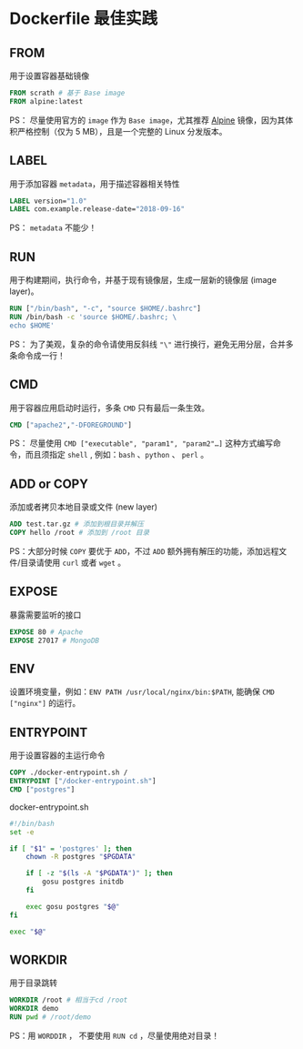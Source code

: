 # Dockerfile 最佳实践

## FROM

用于设置容器基础镜像

```Dockerfile
FROM scrath # 基于 Base image
FROM alpine:latest
```

PS： 尽量使用官方的 `image` 作为 `Base image`，尤其推荐 [Alpine][alpine] 镜像，因为其体积严格控制（仅为 5 MB），且是一个完整的 Linux 分发版本。

## LABEL

用于添加容器 `metadata`，用于描述容器相关特性

```Dockerfile
LABEL version="1.0"
LABEL com.example.release-date="2018-09-16"
```

PS： `metadata` 不能少！

## RUN

用于构建期间，执行命令，并基于现有镜像层，生成一层新的镜像层 (image layer)。

```Dockerfile
RUN ["/bin/bash", "-c", "source $HOME/.bashrc"]
RUN /bin/bash -c 'source $HOME/.bashrc; \
echo $HOME'
```

PS： 为了美观，复杂的命令请使用反斜线 `"\"` 进行换行，避免无用分层，合并多条命令成一行！

## CMD

用于容器应用启动时运行，多条 `CMD` 只有最后一条生效。

```Dockerfile
CMD ["apache2","-DFOREGROUND"]
```

PS： 尽量使用 `CMD ["executable", "param1", "param2"…]` 这种方式编写命令，而且须指定 `shell` , 例如：`bash` 、`python` 、 `perl` 。

## ADD or COPY

添加或者拷贝本地目录或文件 (new layer)

```Dockerfile
ADD test.tar.gz # 添加到根目录并解压
COPY hello /root # 添加到 /root 目录
```

PS：大部分时候 `COPY` 要优于 `ADD`，不过 `ADD` 额外拥有解压的功能，添加远程文件/目录请使用 `curl` 或者 `wget` 。

## EXPOSE

暴露需要监听的接口

```Dockerfile
EXPOSE 80 # Apache
EXPOSE 27017 # MongoDB
```

## ENV

设置环境变量，例如：`ENV PATH /usr/local/nginx/bin:$PATH`, 能确保 `CMD ["nginx"]` 的运行。

## ENTRYPOINT

用于设置容器的主运行命令

```Dockerfile
COPY ./docker-entrypoint.sh /
ENTRYPOINT ["/docker-entrypoint.sh"]
CMD ["postgres"]
```

docker-entrypoint.sh

```sh
#!/bin/bash
set -e

if [ "$1" = 'postgres' ]; then
    chown -R postgres "$PGDATA"

    if [ -z "$(ls -A "$PGDATA")" ]; then
        gosu postgres initdb
    fi

    exec gosu postgres "$@"
fi

exec "$@"

```


## WORKDIR

用于目录跳转

```Dockerfile
WORKDIR /root # 相当于cd /root
WORKDIR demo
RUN pwd # /root/demo
```

PS：用 `WORDDIR` ， 不要使用 `RUN cd` ，尽量使用绝对目录！


[alpine]: https://hub.docker.com/_/alpine/